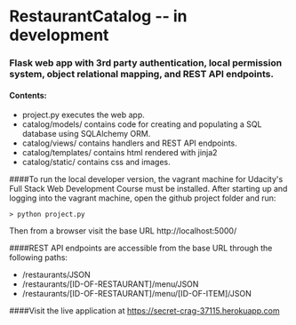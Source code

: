 # RestaurantCatalog -- in development
### Flask web app with 3rd party authentication, local permission system, object relational mapping, and REST API endpoints.
#### Contents:
<ul>
<li>project.py executes the web app.
<li>catalog/models/ contains code for creating and populating a SQL database using SQLAlchemy ORM.
<li>catalog/views/ contains handlers and REST API endpoints.
<li>catalog/templates/ contains html rendered with jinja2
<li>catalog/static/ contains css and images. 
</ul>

####To run the local developer version, the vagrant machine for Udacity's Full Stack Web Development Course must be installed. After starting up and logging into the vagrant machine, open the github project folder and run:
```
> python project.py
```
Then from a browser visit the base URL http://localhost:5000/

####REST API endpoints are accessible from the base URL through the following paths:
<ul>
<li> /restaurants/JSON
<li> /restaurants/[ID-OF-RESTAURANT]/menu/JSON
<li> /restaurants/[ID-OF-RESTAURANT]/menu/[ID-OF-ITEM]/JSON
</ul>

####Visit the live application at https://secret-crag-37115.herokuapp.com
